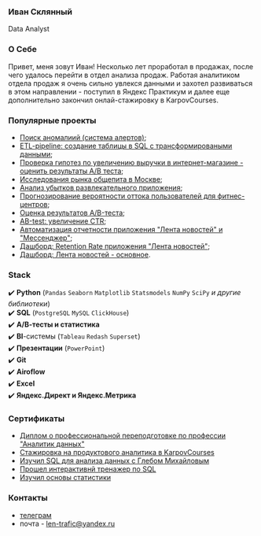 ### Иван Склянный
Data Analyst


### О Себе
Привет, меня зовут Иван! Несколько лет проработал в продажах, после чего удалось перейти в отдел анализа продаж. Работая аналитиком отдела продаж я очень сильно увлекся данными и захотел развиваться в этом направлении - поступил в Яндекс Практикум и далее еще дополнительно закончил онлай-стажировку в KarpovCourses.


### Популярные проекты
* [Поиск аномалиий (система алертов)](https://github.com/ivanskl88/TelegramBot_anomaly_alerts);
* [ETL-pipeline: создание таблицы в SQL с трансформироваными данными](https://github.com/ivanskl88/ETL-pipeline_SQL-add_database_values-);
* [Проверка гипотез по увеличению выручки в интернет-магазине - оценить результаты A/B теста](https://github.com/ivanskl88/AB_online_store);
* [Исследования рынка общепита в Москве](https://github.com/ivanskl88/cafes_in_Moscow);
* [Анализ убытков развлекательного приложения](https://github.com/ivanskl88/mobile_app_loss_analysis);
* [Прогнозирование вероятности оттока пользователей для фитнес-центров](https://github.com/ivanskl88/ML-project_clients_fitness_center);
* [Оценка результатов A/B-теста](https://github.com/ivanskl88/evaluation_of_AB-test_results);
* [АВ-test: увеличение CTR](https://github.com/ivanskl88/AB-test_CTR_task1);
* [Автоматизация отчетности приложения "Лента новостей" и "Мессенджер"](https://github.com/ivanskl88/TelegramBot_report_all_applications);
* [Дашборд: Retention Rate приложения "Лента новостей"](https://github.com/ivanskl88/Dashboard_SuperSet_Retention_Rate_Main_report);
* [Дашборд: Лента новостей - основное](https://github.com/ivanskl88/Dashboard_SuperSet_News_feed_Main-info).

### Stack
:heavy_check_mark: **Python** (`Pandas` `Seaborn` `Matplotlib` `Statsmodels` `NumPy` `SciPy` *и другие библиотеки*) </br>
:heavy_check_mark: **SQL** (`PostgreSQL` `MySQL` `ClickHouse`) </br>
:heavy_check_mark: **А/В-тесты и статистика** </br>
:heavy_check_mark: **BI**-системы (`Tableau` `Redash` `Superset`) </br>
:heavy_check_mark: **Презентации** (`PowerPoint`) </br>
:heavy_check_mark: **Git** </br>
:heavy_check_mark: **Airoflow** </br>
:heavy_check_mark: **Excel** </br>
:heavy_check_mark: **Яндекс.Директ и Яндекс.Метрика** </br>


### Сертификаты
- [Диплом о профессиональной переподготовке по профессии "Аналитик данных"](https://disk.yandex.ru/i/UGBVGsNG5U3DkQ)
- [Стажировка на продуктового аналитика в KarpovCourses](https://disk.yandex.ru/i/SW2M_z8rVTApeQ)
- [Изучил SQL для анализа данных с Глебом Михайловым](https://disk.yandex.ru/i/WLscsAtng42w3w)
- [Прошел интерактивнй тренажер по SQL](https://disk.yandex.ru/i/51hzXH26JX5wBA)
- [Изучил основы статистики](https://disk.yandex.ru/i/FInDmFeVTiYkBg)


### Контакты
- [телеграм](https://t.me/ivan_skl88)
- почта - <len-trafic@yandex.ru>

